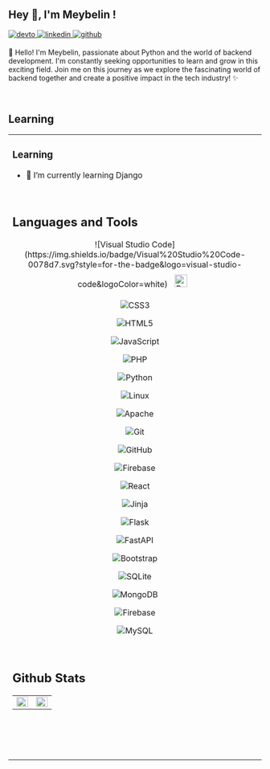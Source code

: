 ## Hey 👋, I'm Meybelin !  
  

<a href="https://dev.to/meybe1in" target="_blank">
<img src=https://img.shields.io/badge/dev.to-%2308090A.svg?&style=for-the-badge&logo=dev.to&logoColor=white alt=devto style="margin-bottom: 5px;" />
</a>
<a href="https://linkedin.com/in/dayanaclaros" target="_blank">
<img src=https://img.shields.io/badge/linkedin-%231E77B5.svg?&style=for-the-badge&logo=linkedin&logoColor=white alt=linkedin style="margin-bottom: 5px;" />
</a>
<a href="https://github.com/Meybe-1in" target="_blank">
<img src=https://img.shields.io/badge/github-%2324292e.svg?&style=for-the-badge&logo=github&logoColor=white alt=github style="margin-bottom: 5px;" />
</a>  
  

👋 Hello! I'm Meybelin, passionate about Python and the world of backend development. I'm constantly seeking opportunities to learn and grow in this exciting field. Join me on this journey as we explore the fascinating world of backend together and create a positive impact in the tech industry! ✨  
  

<br/>  


## Learning
<table><tr><td valign="top" width="50%">



### Learning  
- 🌱 I’m currently learning Django  

<br/>  


## Languages and Tools  
<div align="center">  
![Visual Studio Code](https://img.shields.io/badge/Visual%20Studio%20Code-0078d7.svg?style=for-the-badge&logo=visual-studio-code&logoColor=white) 
<a href="https://getbootstrap.com/docs/3.4/javascript/" target="_blank"><img style="margin: 10px" src="https://profilinator.rishav.dev/skills-assets/bootstrap-plain.svg" alt="Bootstrap" height="25" /></a>  
  
![CSS3](https://img.shields.io/badge/css3-%231572B6.svg?style=for-the-badge&logo=css3&logoColor=white)

![HTML5](https://img.shields.io/badge/html5-%23E34F26.svg?style=for-the-badge&logo=html5&logoColor=white)

![JavaScript](https://img.shields.io/badge/javascript-%23323330.svg?style=for-the-badge&logo=javascript&logoColor=%23F7DF1E)

![PHP](https://img.shields.io/badge/php-%23777BB4.svg?style=for-the-badge&logo=php&logoColor=white)

![Python](https://img.shields.io/badge/python-3670A0?style=for-the-badge&logo=python&logoColor=ffdd54)

![Linux](https://img.shields.io/badge/Linux-FCC624?style=for-the-badge&logo=linux&logoColor=black)

![Apache](https://img.shields.io/badge/apache-%23D42029.svg?style=for-the-badge&logo=apache&logoColor=white)

![Git](https://img.shields.io/badge/git-%23F05033.svg?style=for-the-badge&logo=git&logoColor=white)

![GitHub](https://img.shields.io/badge/github-%23121011.svg?style=for-the-badge&logo=github&logoColor=white)

![Firebase](https://img.shields.io/badge/firebase-%23039BE5.svg?style=for-the-badge&logo=firebase)

![React](https://img.shields.io/badge/react-%2320232a.svg?style=for-the-badge&logo=react&logoColor=%2361DAFB)

![Jinja](https://img.shields.io/badge/jinja-white.svg?style=for-the-badge&logo=jinja&logoColor=black)

![Flask](https://img.shields.io/badge/flask-%23000.svg?style=for-the-badge&logo=flask&logoColor=white)

![FastAPI](https://img.shields.io/badge/FastAPI-005571?style=for-the-badge&logo=fastapi)

![Bootstrap](https://img.shields.io/badge/bootstrap-%238511FA.svg?style=for-the-badge&logo=bootstrap&logoColor=white)

![SQLite](https://img.shields.io/badge/sqlite-%2307405e.svg?style=for-the-badge&logo=sqlite&logoColor=white)

![MongoDB](https://img.shields.io/badge/MongoDB-%234ea94b.svg?style=for-the-badge&logo=mongodb&logoColor=white)

![Firebase](https://img.shields.io/badge/firebase-a08021?style=for-the-badge&logo=firebase&logoColor=ffcd34)

![MySQL](https://img.shields.io/badge/mysql-4479A1.svg?style=for-the-badge&logo=mysql&logoColor=white)
</div>  

<br/>  


## Github Stats  
<table><tr><td valign="top" width="50%">

<img src="https://github-readme-stats.vercel.app/api?username=Meybe-1in&show_icons=true&count_private=true&hide_border=true" align="left" style="width: 100%" />

</td><td valign="top" width="50%">

<img src="https://github-readme-stats.vercel.app/api/top-langs/?username=Meybe-1in&hide_border=true&layout=compact" align="left" style="width: 100%" />

</td></tr></table>  

<br/>  

  

<br/>  

  

<br/>  


<br />
